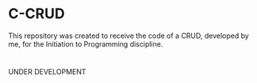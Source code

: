 # C-CRUD
This repository was created to receive the code of a CRUD, developed by me, for the Initiation to Programming discipline.
#
UNDER DEVELOPMENT
